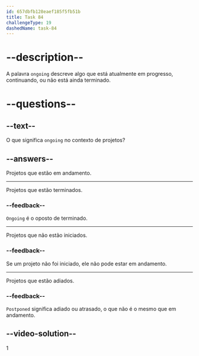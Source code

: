```yaml
---
id: 657dbfb128eaef185f5fb51b
title: Task 84
challengeType: 19
dashedName: task-84
---
```


# --description--

A palavra `ongoing` descreve algo que está atualmente em progresso, continuando, ou não está ainda terminado.

# --questions--

## --text--

O que significa `ongoing` no contexto de projetos?

## --answers--

Projetos que estão em andamento.

---

Projetos que estão terminados.

### --feedback--

`Ongoing` é o oposto de terminado.

---

Projetos que não estão iniciados.

### --feedback--

Se um projeto não foi iniciado, ele não pode estar em andamento.

---

Projetos que estão adiados.

### --feedback--

`Postponed` significa adiado ou atrasado, o que não é o mesmo que em andamento.

## --video-solution--

1
